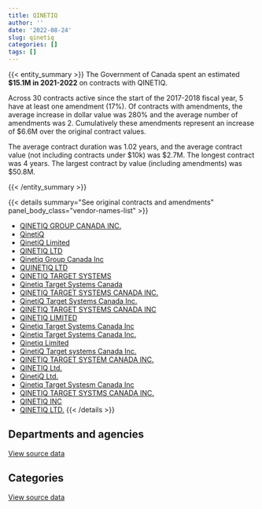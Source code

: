 ```yaml
---
title: QINETIQ
author: ''
date: '2022-08-24'
slug: qinetiq
categories: []
tags: []
---
```


<script src="/rmarkdown-libs/htmlwidgets/htmlwidgets.js"></script>
<link href="/rmarkdown-libs/datatables-css/datatables-crosstalk.css" rel="stylesheet" />
<script src="/rmarkdown-libs/datatables-binding/datatables.js"></script>
<script src="/rmarkdown-libs/jquery/jquery-3.6.0.min.js"></script>
<link href="/rmarkdown-libs/dt-core-bootstrap/css/dataTables.bootstrap.min.css" rel="stylesheet" />
<link href="/rmarkdown-libs/dt-core-bootstrap/css/dataTables.bootstrap.extra.css" rel="stylesheet" />
<script src="/rmarkdown-libs/dt-core-bootstrap/js/jquery.dataTables.min.js"></script>
<script src="/rmarkdown-libs/dt-core-bootstrap/js/dataTables.bootstrap.min.js"></script>
<link href="/rmarkdown-libs/crosstalk/css/crosstalk.min.css" rel="stylesheet" />
<script src="/rmarkdown-libs/crosstalk/js/crosstalk.min.js"></script>
<script src="/rmarkdown-libs/htmlwidgets/htmlwidgets.js"></script>
<link href="/rmarkdown-libs/datatables-css/datatables-crosstalk.css" rel="stylesheet" />
<script src="/rmarkdown-libs/datatables-binding/datatables.js"></script>
<script src="/rmarkdown-libs/jquery/jquery-3.6.0.min.js"></script>
<link href="/rmarkdown-libs/dt-core-bootstrap/css/dataTables.bootstrap.min.css" rel="stylesheet" />
<link href="/rmarkdown-libs/dt-core-bootstrap/css/dataTables.bootstrap.extra.css" rel="stylesheet" />
<script src="/rmarkdown-libs/dt-core-bootstrap/js/jquery.dataTables.min.js"></script>
<script src="/rmarkdown-libs/dt-core-bootstrap/js/dataTables.bootstrap.min.js"></script>
<link href="/rmarkdown-libs/crosstalk/css/crosstalk.min.css" rel="stylesheet" />
<script src="/rmarkdown-libs/crosstalk/js/crosstalk.min.js"></script>

{{< entity_summary >}}
The Government of Canada spent an estimated **\$15.1M in 2021-2022** on contracts with QINETIQ.

Across 30 contracts active since the start of the 2017-2018 fiscal year, 5 have at least one amendment (17%). Of contracts with amendments, the average increase in dollar value was 280% and the average number of amendments was 2. Cumulatively these amendments represent an increase of \$6.6M over the original contract values.

The average contract duration was 1.02 years, and the average contract value (not including contracts under \$10k) was \$2.7M. The longest contract was 4 years. The largest contract by value (including amendments) was \$50.8M.

{{< /entity_summary >}}

{{< details summary="See original contracts and amendments" panel_body_class="vendor-names-list" >}}
- [QINETIQ GROUP CANADA INC.](https://search.open.canada.ca/en/ct/?sort=contract_value_f%20desc&page=1&search_text=%22QINETIQ%20GROUP%20CANADA%20INC.%22)
- [QinetiQ](https://search.open.canada.ca/en/ct/?sort=contract_value_f%20desc&page=1&search_text=%22QinetiQ%22)
- [QinetiQ Limited](https://search.open.canada.ca/en/ct/?sort=contract_value_f%20desc&page=1&search_text=%22QinetiQ%20Limited%22)
- [QINETIQ LTD](https://search.open.canada.ca/en/ct/?sort=contract_value_f%20desc&page=1&search_text=%22QINETIQ%20LTD%22)
- [Qinetiq Group Canada Inc](https://search.open.canada.ca/en/ct/?sort=contract_value_f%20desc&page=1&search_text=%22Qinetiq%20Group%20Canada%20Inc%22)
- [QUINETIQ LTD](https://search.open.canada.ca/en/ct/?sort=contract_value_f%20desc&page=1&search_text=%22QUINETIQ%20LTD%22)
- [QINETIQ TARGET SYSTEMS](https://search.open.canada.ca/en/ct/?sort=contract_value_f%20desc&page=1&search_text=%22QINETIQ%20TARGET%20SYSTEMS%22)
- [Qinetiq Target Systems Canada](https://search.open.canada.ca/en/ct/?sort=contract_value_f%20desc&page=1&search_text=%22Qinetiq%20Target%20Systems%20Canada%22)
- [QINETIQ TARGET SYSTEMS CANADA INC.](https://search.open.canada.ca/en/ct/?sort=contract_value_f%20desc&page=1&search_text=%22QINETIQ%20TARGET%20SYSTEMS%20CANADA%20INC.%22)
- [QinetiQ Target Systems Canada Inc.](https://search.open.canada.ca/en/ct/?sort=contract_value_f%20desc&page=1&search_text=%22QinetiQ%20Target%20Systems%20Canada%20Inc.%22)
- [QINETIQ TARGET SYSTEMS CANADA INC](https://search.open.canada.ca/en/ct/?sort=contract_value_f%20desc&page=1&search_text=%22QINETIQ%20TARGET%20SYSTEMS%20CANADA%20INC%22)
- [QINETIQ LIMITED](https://search.open.canada.ca/en/ct/?sort=contract_value_f%20desc&page=1&search_text=%22QINETIQ%20LIMITED%22)
- [Qinetiq Target Systems Canada Inc](https://search.open.canada.ca/en/ct/?sort=contract_value_f%20desc&page=1&search_text=%22Qinetiq%20Target%20Systems%20Canada%20Inc%22)
- [Qinetiq Target Systems Canada Inc.](https://search.open.canada.ca/en/ct/?sort=contract_value_f%20desc&page=1&search_text=%22Qinetiq%20Target%20Systems%20Canada%20Inc.%22)
- [Qinetiq Limited](https://search.open.canada.ca/en/ct/?sort=contract_value_f%20desc&page=1&search_text=%22Qinetiq%20Limited%22)
- [QinetiQ Target systems Canada Inc.](https://search.open.canada.ca/en/ct/?sort=contract_value_f%20desc&page=1&search_text=%22QinetiQ%20Target%20systems%20Canada%20Inc.%22)
- [QINETIQ TARGET SYSTEM CANADA INC.](https://search.open.canada.ca/en/ct/?sort=contract_value_f%20desc&page=1&search_text=%22QINETIQ%20TARGET%20SYSTEM%20CANADA%20INC.%22)
- [QINETIQ Ltd.](https://search.open.canada.ca/en/ct/?sort=contract_value_f%20desc&page=1&search_text=%22QINETIQ%20Ltd.%22)
- [QinetiQ Ltd.](https://search.open.canada.ca/en/ct/?sort=contract_value_f%20desc&page=1&search_text=%22QinetiQ%20Ltd.%22)
- [Qinetiq Target Systesm Canada Inc](https://search.open.canada.ca/en/ct/?sort=contract_value_f%20desc&page=1&search_text=%22Qinetiq%20Target%20Systesm%20Canada%20Inc%22)
- [QINETIQ TARGET SYSTMS CANADA INC.](https://search.open.canada.ca/en/ct/?sort=contract_value_f%20desc&page=1&search_text=%22QINETIQ%20TARGET%20SYSTMS%20CANADA%20INC.%22)
- [QINETIQ INC](https://search.open.canada.ca/en/ct/?sort=contract_value_f%20desc&page=1&search_text=%22QINETIQ%20INC%22)
- [QINETIQ LTD.](https://search.open.canada.ca/en/ct/?sort=contract_value_f%20desc&page=1&search_text=%22QINETIQ%20LTD.%22)
{{< /details >}}

## Departments and agencies

<div id="htmlwidget-1" style="width:100%;height:auto;" class="datatables html-widget"></div>
<script type="application/json" data-for="htmlwidget-1">{"x":{"style":"bootstrap","filter":"none","vertical":false,"data":[["<a href=\"/departments/dnd-mdn/\">National Defence<\/a>","<a href=\"/departments/nrcan-rncan/\">Natural Resources Canada<\/a>"],[10392731.36,null],[22153118.41,null],[22226819.79,null],[15054565.88,56026.05]],"container":"<table class=\"table table-striped table-hover row-border order-column display\">\n  <thead>\n    <tr>\n      <th>Department<\/th>\n      <th>2018-2019<\/th>\n      <th>2019-2020<\/th>\n      <th>2020-2021<\/th>\n      <th>2021-2022<\/th>\n    <\/tr>\n  <\/thead>\n<\/table>","options":{"order":[[4,"desc"]],"pageLength":10,"autoWidth":true,"columnDefs":[{"targets":1,"render":"function(data, type, row, meta) {\n    return type !== 'display' ? data : DTWidget.formatCurrency(data, \"$\", 2, 3, \",\", \".\", true, null);\n  }"},{"targets":2,"render":"function(data, type, row, meta) {\n    return type !== 'display' ? data : DTWidget.formatCurrency(data, \"$\", 2, 3, \",\", \".\", true, null);\n  }"},{"targets":3,"render":"function(data, type, row, meta) {\n    return type !== 'display' ? data : DTWidget.formatCurrency(data, \"$\", 2, 3, \",\", \".\", true, null);\n  }"},{"targets":4,"render":"function(data, type, row, meta) {\n    return type !== 'display' ? data : DTWidget.formatCurrency(data, \"$\", 2, 3, \",\", \".\", true, null);\n  }"},{"width":"16%","targets":[1,2,3,4]},{"className":"dt-right","targets":[1,2,3,4]}],"orderClasses":false}},"evals":["options.columnDefs.0.render","options.columnDefs.1.render","options.columnDefs.2.render","options.columnDefs.3.render"],"jsHooks":[]}</script>
<p class="text-right">
<a href="https://github.com/GoC-Spending/contracts-data/tree/main/data/out/vendors/qinetiq/summary_by_fiscal_year_by_department.csv" class="source-data-link btn btn-link">View source data</a>
</p>

## Categories

<div id="htmlwidget-2" style="width:100%;height:auto;" class="datatables html-widget"></div>
<script type="application/json" data-for="htmlwidget-2">{"x":{"style":"bootstrap","filter":"none","vertical":false,"data":[["<a href=\"/categories/1_facilities_and_construction/\">Facilities and construction<\/a>","<a href=\"/categories/11_defence/\">Defence<\/a>","<a href=\"/categories/2_professional_services/\">Professional services<\/a>","<a href=\"/categories/6_industrial_products_and_services/\">Industrial products and services<\/a>"],[4895238.66,2752.21,907893.94,4586846.56],[17227474.5,26298.88,2338181.98,2561163.04],[17180404.9,null,5012248.98,34165.92],[11484983,null,3569582.88,56026.05]],"container":"<table class=\"table table-striped table-hover row-border order-column display\">\n  <thead>\n    <tr>\n      <th>Category<\/th>\n      <th>2018-2019<\/th>\n      <th>2019-2020<\/th>\n      <th>2020-2021<\/th>\n      <th>2021-2022<\/th>\n    <\/tr>\n  <\/thead>\n<\/table>","options":{"order":[[4,"desc"]],"dom":"t","pageLength":30,"autoWidth":true,"columnDefs":[{"targets":1,"render":"function(data, type, row, meta) {\n    return type !== 'display' ? data : DTWidget.formatCurrency(data, \"$\", 2, 3, \",\", \".\", true, null);\n  }"},{"targets":2,"render":"function(data, type, row, meta) {\n    return type !== 'display' ? data : DTWidget.formatCurrency(data, \"$\", 2, 3, \",\", \".\", true, null);\n  }"},{"targets":3,"render":"function(data, type, row, meta) {\n    return type !== 'display' ? data : DTWidget.formatCurrency(data, \"$\", 2, 3, \",\", \".\", true, null);\n  }"},{"targets":4,"render":"function(data, type, row, meta) {\n    return type !== 'display' ? data : DTWidget.formatCurrency(data, \"$\", 2, 3, \",\", \".\", true, null);\n  }"},{"width":"16%","targets":[1,2,3,4]},{"className":"dt-right","targets":[1,2,3,4]}],"orderClasses":false,"lengthMenu":[10,25,30,50,100]}},"evals":["options.columnDefs.0.render","options.columnDefs.1.render","options.columnDefs.2.render","options.columnDefs.3.render"],"jsHooks":[]}</script>
<p class="text-right">
<a href="https://github.com/GoC-Spending/contracts-data/tree/main/data/out/vendors/qinetiq/summary_by_fiscal_year_by_category.csv" class="source-data-link btn btn-link">View source data</a>
</p>
